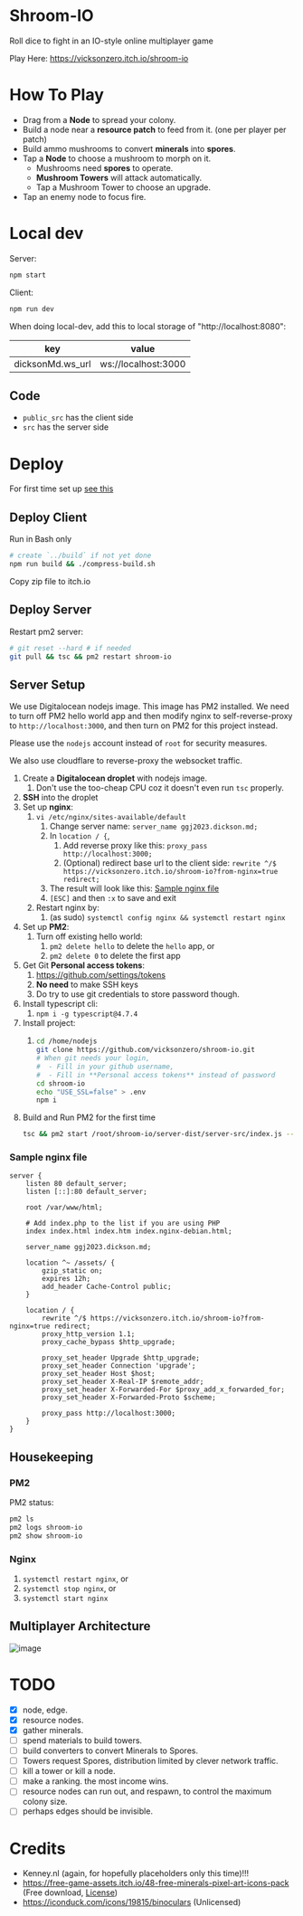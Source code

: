 # Shroom-IO
Roll dice to fight in an IO-style online multiplayer game



Play Here: https://vicksonzero.itch.io/shroom-io


How To Play
=====================

- Drag from a **Node** to spread your colony.
- Build a node near a **resource patch** to feed from it.
    (one per player per patch)
- Build ammo mushrooms to convert **minerals** into **spores**.
- Tap a **Node** to choose a mushroom to morph on it.
  - Mushrooms need **spores** to operate.
  - **Mushroom Towers** will attack automatically.
  - Tap a Mushroom Tower to choose an upgrade.
- Tap an enemy node to focus fire.



Local dev
=====================

Server:
```bash
npm start
```

Client:
```bash
npm run dev
```
When doing local-dev, add this to local storage of "http://localhost:8080":

| key              | value               |
| ---------------- | ------------------- |
| dicksonMd.ws_url | ws://localhost:3000 |


## Code

- `public_src` has the client side
- `src` has the server side


Deploy
=====================

For first time set up [see this](#server-Setup)


## Deploy Client

Run in Bash only
```bash
# create `../build` if not yet done
npm run build && ./compress-build.sh
```

Copy zip file to itch.io


## Deploy Server

Restart pm2 server:
```bash
# git reset --hard # if needed
git pull && tsc && pm2 restart shroom-io
```


## Server Setup

We use Digitalocean nodejs image.
This image has PM2 installed.
We need to turn off PM2 hello world app
and then modify nginx to self-reverse-proxy to `http://localhost:3000`,
and then turn on PM2 for this project instead.

Please use the `nodejs` account instead of `root` for security measures.

We also use cloudflare to reverse-proxy the websocket traffic.

1. Create a **Digitalocean droplet** with nodejs image. 
   1. Don't use the too-cheap CPU coz it doesn't even run `tsc` properly.
2. **SSH** into the droplet
3. Set up **nginx**:
   1. `vi /etc/nginx/sites-available/default`
      1. Change server name: `server_name ggj2023.dickson.md;`
      2. In `location / {`,
         1. Add reverse proxy like this: `proxy_pass http://localhost:3000;`
         2. (Optional) redirect base url to the client side:
            `rewrite ^/$ https://vicksonzero.itch.io/shroom-io?from-nginx=true redirect;`
      3. The result will look like this: [Sample nginx file](#sample-nginx-file)
      4. `[ESC]` and then `:x` to save and exit
   2. Restart nginx by:
      1. (as sudo) `systemctl config nginx && systemctl restart nginx`
4. Set up **PM2**:
   1. Turn off existing hello world:
      1. `pm2 delete hello` to delete the `hello` app, or 
      2. `pm2 delete 0` to delete the first app
5. Get Git **Personal access tokens**:
   1. https://github.com/settings/tokens
   2. **No need** to make SSH keys
   3. Do try to use git credentials to store password though.
6. Install typescript cli:
   1. `npm i -g typescript@4.7.4`
7. Install project:
    1.  ```bash
        cd /home/nodejs
        git clone https://github.com/vicksonzero/shroom-io.git
        # When git needs your login,
        #  - Fill in your github username,
        #  - Fill in **Personal access tokens** instead of password
        cd shroom-io
        echo "USE_SSL=false" > .env
        npm i
        ```
8.  Build and Run PM2 for the first time
    ```bash
    tsc && pm2 start /root/shroom-io/server-dist/server-src/index.js --name shroom-io
    ```

### Sample nginx file

```
server {
    listen 80 default_server;
    listen [::]:80 default_server;

    root /var/www/html;

    # Add index.php to the list if you are using PHP
    index index.html index.htm index.nginx-debian.html;

    server_name ggj2023.dickson.md;

    location ^~ /assets/ {
        gzip_static on;
        expires 12h;
        add_header Cache-Control public;
    }

    location / {
        rewrite ^/$ https://vicksonzero.itch.io/shroom-io?from-nginx=true redirect;
        proxy_http_version 1.1;
        proxy_cache_bypass $http_upgrade;

        proxy_set_header Upgrade $http_upgrade;
        proxy_set_header Connection 'upgrade';
        proxy_set_header Host $host;
        proxy_set_header X-Real-IP $remote_addr;
        proxy_set_header X-Forwarded-For $proxy_add_x_forwarded_for;
        proxy_set_header X-Forwarded-Proto $scheme;

        proxy_pass http://localhost:3000;
    }
}
```


Housekeeping
---------------------

### PM2

PM2 status:
```bash
pm2 ls
pm2 logs shroom-io
pm2 show shroom-io
```


### Nginx

1. `systemctl restart nginx`, or
2. `systemctl stop nginx`, or
3. `systemctl start nginx`



Multiplayer Architecture
-------------------------------

![image](https://user-images.githubusercontent.com/6271771/213613186-8d656d6f-d266-49d8-acc6-e8aead28ba14.png)



# TODO

- [x] node, edge.
- [x] resource nodes.
- [x] gather minerals.
- [ ] spend materials to build towers.
- [ ] build converters to convert Minerals to Spores.
- [ ] Towers request Spores, distribution limited by clever network traffic.
- [ ] kill a tower or kill a node.
- [ ] make a ranking. the most income wins.
- [ ] resource nodes can run out, and respawn, to control the maximum colony size.
- [ ] perhaps edges should be invisible.

# Credits

- Kenney.nl (again, for hopefully placeholders only this time)!!!
- https://free-game-assets.itch.io/48-free-minerals-pixel-art-icons-pack (Free download, [License](https://craftpix.net/file-licenses/))
- https://iconduck.com/icons/19815/binoculars (Unlicensed)
